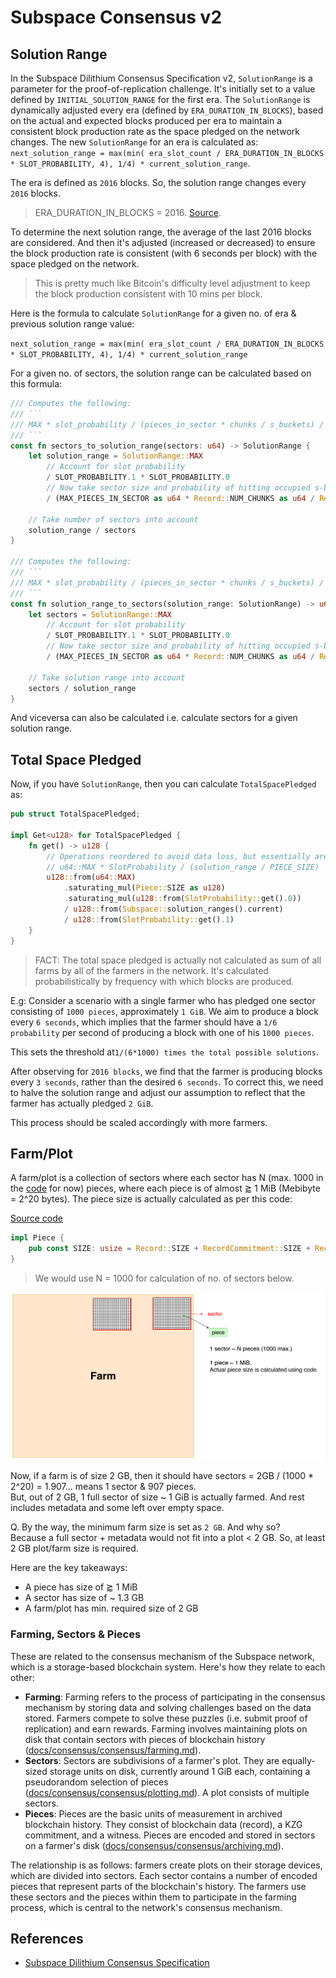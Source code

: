 # Subspace Consensus v2

## Solution Range

In the Subspace Dilithium Consensus Specification v2, `SolutionRange` is a parameter for the proof-of-replication challenge. It's initially set to a value defined by `INITIAL_SOLUTION_RANGE` for the first era. The `SolutionRange` is dynamically adjusted every era (defined by `ERA_DURATION_IN_BLOCKS`), based on the actual and expected blocks produced per era to maintain a consistent block production rate as the space pledged on the network changes. The new `SolutionRange` for an era is calculated as: `next_solution_range = max(min( era_slot_count / ERA_DURATION_IN_BLOCKS * SLOT_PROBABILITY, 4), 1/4) * current_solution_range`.

The era is defined as `2016` blocks. So, the solution range changes every `2016` blocks.
> ERA_DURATION_IN_BLOCKS = 2016. [Source](https://github.com/subspace/subspace/blob/5f6132956dc93dce079f66d8a3319627ae20a2f9/crates/subspace-runtime/src/lib.rs#L173-L174).

To determine the next solution range, the average of the last 2016 blocks are considered. And then it's adjusted (increased or decreased) to ensure the block production rate is consistent (with 6 seconds per block) with the space pledged on the network.
> This is pretty much like Bitcoin's difficulty level adjustment to keep the block production consistent with 10 mins per block.

Here is the formula to calculate `SolutionRange` for a given no. of era & previous solution range value:

`next_solution_range = max(min( era_slot_count / ERA_DURATION_IN_BLOCKS * SLOT_PROBABILITY, 4), 1/4) * current_solution_range`

For a given no. of sectors, the solution range can be calculated based on this formula:

```rust
/// Computes the following:
/// ```
/// MAX * slot_probability / (pieces_in_sector * chunks / s_buckets) / sectors
/// ```
const fn sectors_to_solution_range(sectors: u64) -> SolutionRange {
    let solution_range = SolutionRange::MAX
        // Account for slot probability
        / SLOT_PROBABILITY.1 * SLOT_PROBABILITY.0
        // Now take sector size and probability of hitting occupied s-bucket in sector into account
        / (MAX_PIECES_IN_SECTOR as u64 * Record::NUM_CHUNKS as u64 / Record::NUM_S_BUCKETS as u64);

    // Take number of sectors into account
    solution_range / sectors
}

/// Computes the following:
/// ```
/// MAX * slot_probability / (pieces_in_sector * chunks / s_buckets) / solution_range
/// ```
const fn solution_range_to_sectors(solution_range: SolutionRange) -> u64 {
    let sectors = SolutionRange::MAX
        // Account for slot probability
        / SLOT_PROBABILITY.1 * SLOT_PROBABILITY.0
        // Now take sector size and probability of hitting occupied s-bucket in sector into account
        / (MAX_PIECES_IN_SECTOR as u64 * Record::NUM_CHUNKS as u64 / Record::NUM_S_BUCKETS as u64);

    // Take solution range into account
    sectors / solution_range
}
```

And viceversa can also be calculated i.e. calculate sectors for a given solution range.

## Total Space Pledged

Now, if you have `SolutionRange`, then you can calculate `TotalSpacePledged` as:

```rust
pub struct TotalSpacePledged;

impl Get<u128> for TotalSpacePledged {
    fn get() -> u128 {
        // Operations reordered to avoid data loss, but essentially are:
        // u64::MAX * SlotProbability / (solution_range / PIECE_SIZE)
        u128::from(u64::MAX)
            .saturating_mul(Piece::SIZE as u128)
            .saturating_mul(u128::from(SlotProbability::get().0))
            / u128::from(Subspace::solution_ranges().current)
            / u128::from(SlotProbability::get().1)
    }
}
```

> FACT:
> The total space pledged is actually not calculated as sum of all farms by all of the farmers in the network. It's calculated probabilistically by frequency with which blocks are produced.

E.g: Consider a scenario with a single farmer who has pledged one sector consisting of `1000 pieces`, approximately `1 GiB`. We aim to produce a block every `6 seconds`, which implies that the farmer should have a `1/6 probability` per second of producing a block with one of his `1000 pieces`.

This sets the threshold at`1/(6*1000) times the total possible solutions`.

After observing for `2016 blocks`, we find that the farmer is producing blocks every `3 seconds`, rather than the desired `6 seconds`. To correct this, we need to halve the solution range and adjust our assumption to reflect that the farmer has actually pledged `2 GiB`.

This process should be scaled accordingly with more farmers.

## Farm/Plot

A farm/plot is a collection of sectors where each sector has N (max. 1000 in the [code](https://github.com/subspace/subspace/blob/8fff19cb8532f39fa670e13dd629c024350c8010/crates/subspace-runtime/src/lib.rs#L101-L102) for now) pieces, where each piece is of almost $\gtrapprox$ 1 MiB (Mebibyte = 2^20 bytes). The piece size is actually calculated as per this code:

[Source code](https://github.com/subspace/subspace/blob/main/crates/subspace-core-primitives/src/pieces.rs#L801)

```rust
impl Piece {
    pub const SIZE: usize = Record::SIZE + RecordCommitment::SIZE + RecordWitness::SIZE;
}
```

> We would use N = 1000 for calculation of no. of sectors below.

![](assets/farm_sectors_pieces.png)

Now, if a farm is of size 2 GB, then it should have sectors = 2GB / (1000 * 2^20) = 1.907... means 1 sector & 907 pieces.<br/>
But, out of 2 GB, 1 full sector of size ~ 1 GiB is actually farmed. And rest includes metadata and some left over empty space.

Q. By the way, the minimum farm size is set as `2 GB`. And why so? <br/>
Because a full sector + metadata would not fit into a plot < 2 GB. So, at least 2 GB plot/farm size is required.

Here are the key takeaways:

- A piece has size of $\gtrapprox$ 1 MiB
- A sector has size of ~ 1.3 GB
- A farm/plot has min. required size of 2 GB

### Farming, Sectors & Pieces

These are related to the consensus mechanism of the Subspace network, which is a storage-based blockchain system. Here's how they relate to each other:

- **Farming**: Farming refers to the process of participating in the consensus mechanism by storing data and solving challenges based on the data stored. Farmers compete to solve these puzzles (i.e. submit proof of replication) and earn rewards. Farming involves maintaining plots on disk that contain sectors with pieces of blockchain history ([docs/consensus/consensus/farming.md](https://github.com/subspace/subnomicon/blob/626848b9e3f4e09e87ce8fb95985f61a935a0d83/docs/consensus/consensus/farming.md)).
- **Sectors**: Sectors are subdivisions of a farmer's plot. They are equally-sized storage units on disk, currently around 1 GiB each, containing a pseudorandom selection of pieces ([docs/consensus/consensus/plotting.md](https://github.com/subspace/subnomicon/blob/626848b9e3f4e09e87ce8fb95985f61a935a0d83/docs/consensus/consensus/plotting.md)). A plot consists of multiple sectors.
- **Pieces**: Pieces are the basic units of measurement in archived blockchain history. They consist of blockchain data (record), a KZG commitment, and a witness. Pieces are encoded and stored in sectors on a farmer's disk ([docs/consensus/consensus/archiving.md](https://github.com/subspace/subnomicon/blob/626848b9e3f4e09e87ce8fb95985f61a935a0d83/docs/consensus/consensus/archiving.md)).

The relationship is as follows: farmers create plots on their storage devices, which are divided into sectors. Each sector contains a number of encoded pieces that represent parts of the blockchain's history. The farmers use these sectors and the pieces within them to participate in the farming process, which is central to the network's consensus mechanism.

## References

- [Subspace Dilithium Consensus Specification](https://subspacelabs.notion.site/Subspace-Dilithium-Consensus-Specification-v2-3-274a730b53eb4c93a8d879b90de532ce#24a718a13e434417a72ead964f073631)
